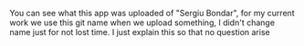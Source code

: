 You can see what this app was uploaded of "Sergiu Bondar",  for my current work we use this git name when we upload something, I didn't change name just for not lost time. I just explain this so that no question arise
